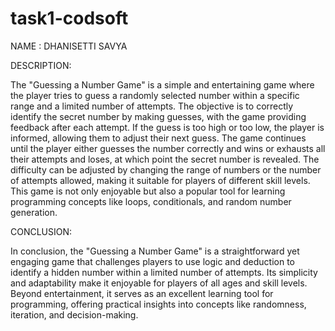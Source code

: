 # task1-codsoft
NAME : DHANISETTI SAVYA

DESCRIPTION:

The "Guessing a Number Game" is a simple and entertaining game where the player tries to guess a randomly selected number within a specific range and a limited number of attempts. The objective is to correctly identify the secret number by making guesses, with the game providing feedback after each attempt. If the guess is too high or too low, the player is informed, allowing them to adjust their next guess. The game continues until the player either guesses the number correctly and wins or exhausts all their attempts and loses, at which point the secret number is revealed. The difficulty can be adjusted by changing the range of numbers or the number of attempts allowed, making it suitable for players of different skill levels. This game is not only enjoyable but also a popular tool for learning programming concepts like loops, conditionals, and random number generation.


CONCLUSION:

In conclusion, the "Guessing a Number Game" is a straightforward yet engaging game that challenges players to use logic and deduction to identify a hidden number within a limited number of attempts. Its simplicity and adaptability make it enjoyable for players of all ages and skill levels. Beyond entertainment, it serves as an excellent learning tool for programming, offering practical insights into concepts like randomness, iteration, and decision-making.
